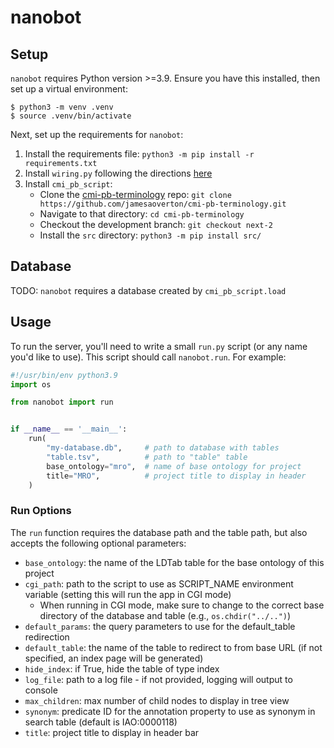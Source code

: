 # nanobot

## Setup

`nanobot` requires Python version >=3.9. Ensure you have this installed, then set up a virtual environment:
```
$ python3 -m venv .venv
$ source .venv/bin/activate
```

Next, set up the requirements for `nanobot`:
1. Install the requirements file: `python3 -m pip install -r requirements.txt`
2. Install `wiring.py` following the directions [here](https://github.com/ontodev/wiring.py)
3. Install `cmi_pb_script`:
	- Clone the [cmi-pb-terminology](https://github.com/jamesaoverton/cmi-pb-terminology/) repo: `git clone https://github.com/jamesaoverton/cmi-pb-terminology.git`
	- Navigate to that directory: `cd cmi-pb-terminology`
	- Checkout the development branch: `git checkout next-2`
	- Install the `src` directory: `python3 -m pip install src/`

## Database

TODO: `nanobot` requires a database created by `cmi_pb_script.load`

## Usage

To run the server, you'll need to write a small `run.py` script (or any name you'd like to use). This script should call `nanobot.run`. For example:
```python
#!/usr/bin/env python3.9
import os

from nanobot import run


if __name__ == '__main__':
    run(
        "my-database.db",     # path to database with tables
        "table.tsv",          # path to "table" table
        base_ontology="mro",  # name of base ontology for project
        title="MRO",          # project title to display in header
    )
```

### Run Options

The `run` function requires the database path and the table path, but also accepts the following optional parameters:
* `base_ontology`: the name of the LDTab table for the base ontology of this project
* `cgi_path`: path to the script to use as SCRIPT_NAME environment variable (setting this will run the app in CGI mode)
	* When running in CGI mode, make sure to change to the correct base directory of the database and table (e.g., `os.chdir("../..")`)
* `default_params`: the query parameters to use for the default_table redirection
* `default_table`: the name of the table to redirect to from base URL (if not specified, an index page will be generated)
* `hide_index`: if True, hide the table of type index
* `log_file`: path to a log file - if not provided, logging will output to console
* `max_children`: max number of child nodes to display in tree view
* `synonym`: predicate ID for the annotation property to use as synonym in search table (default is IAO:0000118)
* `title`: project title to display in header bar
